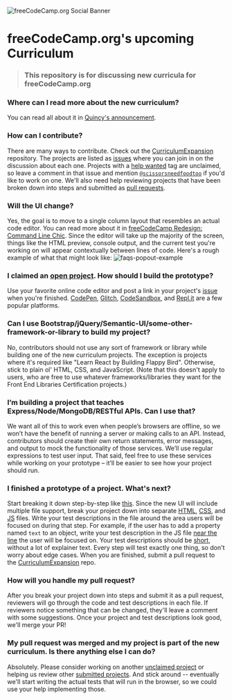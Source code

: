 ![freeCodeCamp.org Social Banner](https://s3.amazonaws.com/freecodecamp/wide-social-banner.png)

# freeCodeCamp.org's upcoming Curriculum

> ### This repository is for discussing new curricula for freeCodeCamp.org

### Where can I read more about the new curriculum?	
You can read all about it in [Quincy's announcement](https://www.freecodecamp.org/forum/t/help-us-build-version-7-0-of-the-freecodecamp-curriculum/263546).	

### How can I contribute?	
There are many ways to contribute. Check out the [CurriculumExpansion](https://github.com/freeCodeCamp/CurriculumExpansion) repository. The projects are listed as [issues](https://github.com/freeCodeCamp/CurriculumExpansion/issues) where you can join in on the discussion about each one. Projects with a [help wanted](https://github.com/freeCodeCamp/CurriculumExpansion/issues?q=is%3Aissue+is%3Aopen+label%3A%22help+wanted%22) tag are unclaimed, so leave a comment in that issue and mention [`@scissorsneedfoodtoo`](https://github.com/scissorsneedfoodtoo) if you'd like to work on one. We'll also need help reviewing projects that have been broken down into steps and submitted as [pull requests](https://github.com/freeCodeCamp/CurriculumExpansion/pulls).	

### Will the UI change?	
Yes, the goal is to move to a single column layout that resembles an actual code editor. You can read more about it in [freeCodeCamp Redesign: Command Line Chic](https://www.freecodecamp.org/forum/t/freecodecamp-redesign-command-line-chic/267917). Since the editor will take up the majority of the screen, things like the HTML preview, console output, and the current test you're working on will appear contextually between lines of code. Here's a rough example of what that might look like: ![faqs-popout-example](https://user-images.githubusercontent.com/2051070/56576362-1c76e600-6603-11e9-9655-5870a68bbb0f.gif)	

### I claimed an [open project](https://github.com/freeCodeCamp/CurriculumExpansion/issues?q=is%3Aissue+is%3Aopen+label%3A%22help+wanted%22). How should I build the prototype?	
Use your favorite online code editor and post a link in your project's [issue](https://github.com/freeCodeCamp/CurriculumExpansion/issues) when you're finished. [CodePen](https://codepen.io/), [Glitch](https://glitch.com/), [CodeSandbox](https://codesandbox.io/), and [Repl.it](https://repl.it/) are a few popular platforms.	

### Can I use Bootstrap/jQuery/Semantic-UI/some-other-framework-or-library to build my project?	
No, contributors should not use any sort of framework or library while building one of the new curriculum projects. The exception is projects where it's required like "Learn React by Building Flappy Bird". Otherwise, stick to plain ol' HTML, CSS, and JavaScript. (Note that this doesn't apply to users, who are free to use whatever frameworks/libraries they want for the Front End Libraries Certification projects.)	

### I’m building a project that teaches Express/Node/MongoDB/RESTful APIs. Can I use that?	
We want all of this to work even when people’s browsers are offline, so we won’t have the benefit of running a server or making calls to an API. Instead, contributors should create their own return statements, error messages, and output to mock the functionality of those services. We’ll use regular expressions to test user input. That said, feel free to use these services while working on your prototype – it’ll be easier to see how your project should run.	

### I finished a prototype of a project. What's next?	
Start breaking it down step-by-step like [this](https://github.com/freeCodeCamp/CurriculumExpansion/pull/135/files). Since the new UI will include multiple file support, break your project down into separate [HTML](https://github.com/freeCodeCamp/CurriculumExpansion/blob/master/basic-javascript-role-playing-game/index.html), [CSS](https://github.com/freeCodeCamp/CurriculumExpansion/blob/master/basic-javascript-role-playing-game/css/style.css), and [JS](https://github.com/freeCodeCamp/CurriculumExpansion/blob/master/basic-javascript-role-playing-game/index010.js) files. Write your test descriptions in the file around the area users will be focused on during that step. For example, if the user has to add a property named `text` to an object, write your test description in the JS file [near the line](https://github.com/freeCodeCamp/CurriculumExpansion/blob/794cd07d08c8926b39a0241eb075637744552433/basic-javascript-role-playing-game/index300.js#L20) the user will be focused on. Your test descriptions should be [short](https://github.com/freeCodeCamp/CurriculumExpansion/blob/master/basic-javascript-role-playing-game/index050.js#L7), without a lot of explainer text. Every step will test exactly one thing, so don't worry about edge cases. When you are finished, submit a pull request to the [CurriculumExpansion](https://github.com/freeCodeCamp/CurriculumExpansion) repo.	

### How will you handle my pull request?	
After you break your project down into steps and submit it as a pull request, reviewers will go through the code and test descriptions in each file. If reviewers notice something that can be changed, they'll leave a comment with some suggestions. Once your project and test descriptions look good, we'll merge your PR!	

### My pull request was merged and my project is part of the new curriculum. Is there anything else I can do?	
Absolutely. Please consider working on another [unclaimed project](https://github.com/freeCodeCamp/CurriculumExpansion/issues?q=is%3Aissue+is%3Aopen+label%3A%22help+wanted%22) or helping us review other [submitted projects](https://github.com/freeCodeCamp/CurriculumExpansion/pulls). And stick around -- eventually we'll start writing the actual tests that will run in the browser, so we could use your help implementing those.
